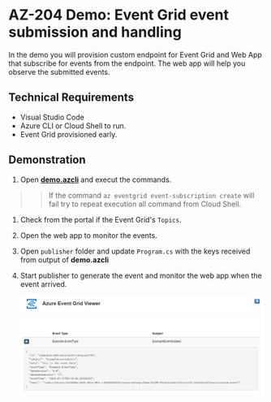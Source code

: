 # AZ-204 Demo: Event Grid event submission and handling

In the demo you will provision custom endpoint for Event Grid and Web App that subscribe for events from the endpoint. The web app will help you observe the submitted events. 


## Technical Requirements

- Visual Studio Code
- Azure CLI or Cloud Shell to run. 
- Event Grid provisioned early.

## Demonstration

1. Open [**demo.azcli**](demo.azcli) and execut the commands.
>> If the command `az eventgrid event-subscription create` will fail try to repeat execution all command from Cloud Shell. 

1. Check from the portal if the Event Grid's `Topics`.

1. Open the web app to monitor the events.

1. Open `publisher` folder and update `Program.cs` with the keys received from output of **demo.azcli**

1. Start publisher to generate the event and monitor the web app when the event arrived.

    ![theevent](theevent.png)